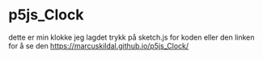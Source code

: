 # p5js_Clock
dette er min klokke jeg lagdet trykk på sketch.js for koden eller den linken for å se den https://marcuskildal.github.io/p5js_Clock/ 
